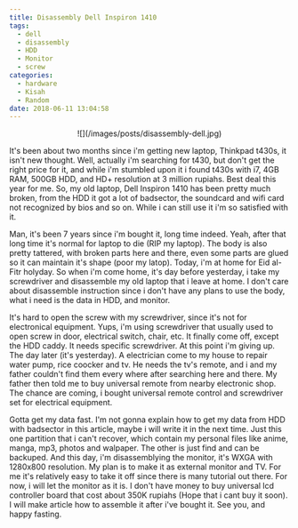 ```yaml
---
title: Disassembly Dell Inspiron 1410
tags:
  - dell
  - disassembly
  - HDD
  - Monitor
  - screw
categories:
  - hardware
  - Kisah
  - Random
date: 2018-06-11 13:04:58
---
```


<div align="center">
![](/images/posts/disassembly-dell.jpg)
</div>

It's been about two months since i'm getting new laptop, Thinkpad t430s, it isn't new thought. Well, actually i'm searching for t430, but don't get the right price for it, and while i'm stumbled upon it i found t430s with i7, 4GB RAM, 500GB HDD, and HD+ resolution at 3 million rupiahs. Best deal this year for me. So, my old laptop, Dell Inspiron 1410 has been pretty much broken, from the HDD it got a lot of badsector, the soundcard and wifi card not recognized by bios and so on. While i can still use it i'm so satisfied with it.

Man, it's been 7 years since i'm bought it, long time indeed. Yeah, after that long time it's normal for laptop to die (RIP my laptop). The body is also pretty tattered, with broken parts here and there, even some parts are glued so it can maintain it's shape (poor my latop). Today, i'm at home for Eid al-Fitr holyday. So when i'm come home, it's day before yesterday, i take my screwdriver and disassemble my old laptop that i leave at home. I don't care about disassemble instruction since i don't have any plans to use the body, what i need is the data in HDD, and monitor.

It's hard to open the screw with my screwdriver, since it's not for electronical equipment. Yups, i'm using screwdriver that usually used to open screw in door, electrical switch, chair, etc. It finally come off, except the HDD caddy. It needs specific screwdriver. At this point i'm giving up. The day later (it's yesterday). A electrician come to my house to repair water pump, rice coocker and tv. He needs the tv's remote, and i and my father couldn't find them every where after searching here and there. My father then told me to buy universal remote from nearby electronic shop. The chance are coming, i bought universal remote control and screwdriver set for electrical equipment.

Gotta get my data fast. I'm not gonna explain how to get my data from HDD with badsector in this article, maybe i will write it in the next time. Just this one partition that i can't recover, which contain my personal files like anime, manga, mp3, photos and walpaper. The other is just find and can be backuped. And this day, i'm disassemblying the monitor, it's WXGA with 1280x800 resolution. My plan is to make it as external monitor and TV. For me it's relatively easy to take it off since there is many tutorial out there. For now, i will let the monitor as it is. I don't have money to buy universal lcd controller board that cost about 350K rupiahs (Hope that i cant buy it soon). I will make article how to assemble it after i've bought it. See you, and happy fasting.